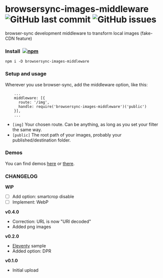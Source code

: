 # browsersync-images-middleware  ![GitHub last commit](https://img.shields.io/github/last-commit/tigersway/browsersync-images-middleware?style=flat-square) ![GitHub issues](https://img.shields.io/github/issues/tigersway/browsersync-images-middleware?style=flat-square)

browser-sync development middleware to transform local images (fake-CDN feature)


### Install  [![npm](https://img.shields.io/npm/v/browsersync-images-middleware?style=flat-square)](https://www.npmjs.com/package/browsersync-images-middleware)

```
npm i -D browsersync-images-middleware
```

### Setup and usage

Wherever you use browser-sync, add the middleware option, like this:
```
    ...
    middleware: [{
      route: '/img',
      handle: require('browsersync-images-middleware')('public')
    }],
    ...
```
- `[img]` Your chosen route. Can be anything, as long as you set your filter the same way.
- `[public]` The root path of your images, probably your published/destination folder.

### Demos

You can find demos [here](https://github.com/TigersWay/browsersync-images-middleware/tree/main/demo) or [there](https://github.com/TigersWay/browsersync-images-middleware/tree/main/11ty-sample).

### CHANGELOG

**WIP**
- [ ] Add option: smartcrop disable
- [ ] Implement: WebP

**v0.4.0**
- Correction: URL is now "URI decoded"
- Added png images

**v0.2.0**
- [Eleventy](https://www.11ty.dev/) sample
- Added option: DPR

**v0.1.0**
- Initial upload

